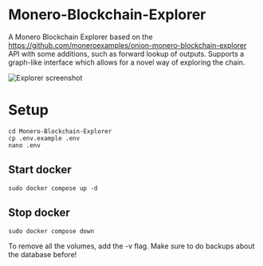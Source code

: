 # Monero-Blockchain-Explorer
A Monero Blockchain Explorer based on the https://github.com/moneroexamples/onion-monero-blockchain-explorer API with some additions, such as forward lookup of outputs. Supports a graph-like interface which allows for a novel way of exploring the chain.

![Explorer screenshot](https://i.imgur.com/Kx1Upgq.png)

# Setup

```
cd Monero-Blockchain-Explorer
cp .env.example .env
nano .env
```

## Start docker
```
sudo docker compose up -d
```

## Stop docker
```
sudo docker compose down
```
To remove all the volumes, add the -v flag. Make sure to do backups about the database before!